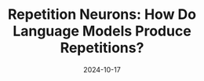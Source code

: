 ---
title: "Repetition Neurons: How Do Language Models Produce Repetitions?"
authors: <b>Tatsuya Hiraoka</b>, Kentaro Inui
collection: publications
category: nonref
date: 2024-10-17
venue: 'arXiv'
paperurl: 'https://arxiv.org/abs/2410.13497'
en: 
award: 
---